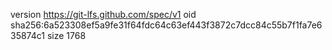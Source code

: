 version https://git-lfs.github.com/spec/v1
oid sha256:6a523308ef5a9fe31f64fdc64c63ef443f3872c7dcc84c55b7f1fa7e635874c1
size 1768
